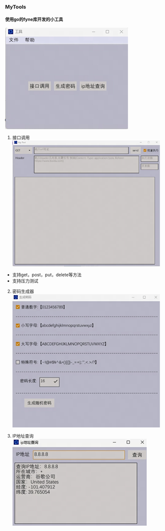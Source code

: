 ### MyTools
#### 使用go的fyne库开发的小工具
![alt text](image.png)

1. 接口调用
![alt text](image-1.png)
- 支持get，post，put，delete等方法
- 支持压力测试

2. 密码生成器
![alt text](image-2.png)

3. IP地址查询
![alt text](image-3.png)
